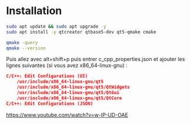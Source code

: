 # Installation

```bash
sudo apt update && sudo apt upgrade -y
sudo apt install -y qtcreator qtbase5-dev qt5-qmake cmake

qmake -query
qmake --version
```
Puis allez avec alt+shift+p puis entrer c_cpp_properties.json et ajouter les lignes suivantes (si vous avez x86_64-linux-gnu) :

```json 
C/C++: Edit Configurations (UI)
    /usr/include/x86_64-linux-gnu/qt5
    /usr/include/x86_64-linux-gnu/qt5/QtWidgets
    /usr/include/x86_64-linux-gnu/qt5/QtGui
    /usr/include/x86_64-linux-gnu/qt5/QtCore
C/C++: Edit Configurations (JSON)
```


https://www.youtube.com/watch?v=w-IP-UD-OAE
